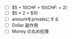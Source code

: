 - [ ] $5 + 10CHF = $10 (CHF:$ = 2)
- [ ] $5 * 2 = $10
- [ ] amountをprivateにする
- [ ] Dollar 副作用
- [ ] Money の丸め処理
